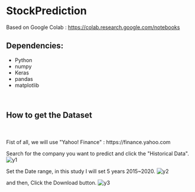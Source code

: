# StockPrediction

Based on Google Colab : https://colab.research.google.com/notebooks

## Dependencies:
- Python
- numpy
- Keras
- pandas
- matplotlib
</br>

## How to get the Dataset
</br>
</br>
Fist of all, we will use "Yahoo! Finance" : https://finance.yahoo.com

Search for the company you want to predict and click the "Historical Data".
![y1](https://github.com/par3k/StockPrediction/blob/master/img/yahoo_1.png)

Set the Date range, in this study I will set 5 years 2015~2020.
![y2](https://github.com/par3k/StockPrediction/blob/master/img/yahoo_2.png)

and then, Click the Download button.
![y3](https://github.com/par3k/StockPrediction/blob/master/img/yahoo_3.png)
